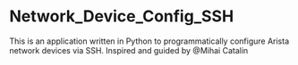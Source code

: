 # Network_Device_Config_SSH
This is an application written in Python to programmatically configure Arista network devices via SSH. 
Inspired and guided by @Mihai Catalin
